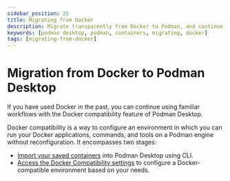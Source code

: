 ```yaml
---
sidebar_position: 25
title: Migrating from Docker
description: Migrate transparently from Docker to Podman, and continue using familiar workflows.
keywords: [podman desktop, podman, containers, migrating, docker]
tags: [migrating-from-docker]
---
```


# Migration from Docker to Podman Desktop

If you have used Docker in the past, you can continue using familiar workflows with the Docker compatibility feature of Podman Desktop.

Docker compatibility is a way to configure an environment in which you can run your Docker applications, commands, and tools on a Podman engine without reconfiguration. It encompasses two stages:
- [Import your saved containers](/docs/migrating-from-docker/importing-saved-containers) into Podman Desktop using CLI. 
- [Access the Docker Compatibility settings](/docs/migrating-from-docker/managing-docker-compatibility) to configure a Docker-compatible environment based on your needs.


